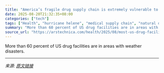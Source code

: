 ```yaml
---
title: "America’s fragile drug supply chain is extremely vulnerable to climate change"
date: 2025-08-20T21:32:35+08:00
categories: ["tech"]
tags: ["Health", "hurricane helene", "medical supply chain", "natural disaster", "supply chain shortages", "supply chains"]
summary: "More than 60 percent of US drug facilities are in areas with weather disasters."
source_url: "https://arstechnica.com/health/2025/08/most-us-drug-facilities-are-in-areas-hit-by-natural-disasters-risking-shortages/"
---
```


More than 60 percent of US drug facilities are in areas with weather disasters.

---

*来源: [原文链接](https://arstechnica.com/health/2025/08/most-us-drug-facilities-are-in-areas-hit-by-natural-disasters-risking-shortages/)*
